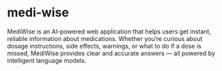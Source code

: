 # medi-wise
MediWise is an AI-powered web application that helps users get instant, reliable information about medications. Whether you’re curious about dosage instructions, side effects, warnings, or what to do if a dose is missed, MediWise provides clear and accurate answers — all powered by intelligent language models.
